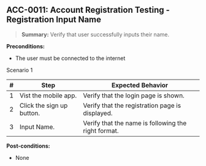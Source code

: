 ## **ACC-0011:** Account Registration Testing - Registration Input Name

> **Summary:** Verify that user successfully inputs their name. <br>

**Preconditions:**

- The user must be connected to the internet

Scenario 1

| \#  | Step                      | Expected Behavior                                   |
| --- | ------------------------- | --------------------------------------------------- |
| 1   | Vist the mobile app.      | Verify that the login page is shown.                |
| 2   | Click the sign up button. | Verify that the registration page is displayed.     |
| 3   | Input Name.               | Verify that the name is following the right format. |

**Post-conditions:**

- None
